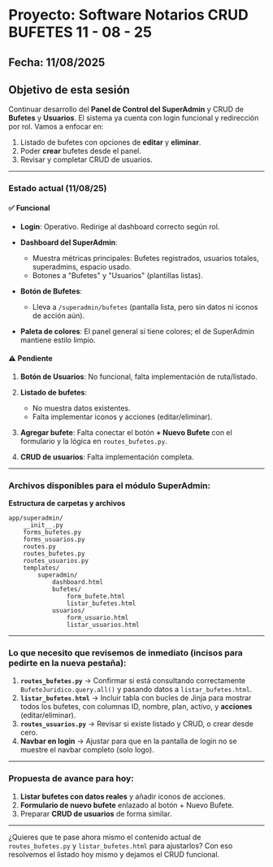 # Proyecto: Software Notarios CRUD BUFETES 11 - 08 - 25

## Fecha: 11/08/2025

## Objetivo de esta sesión

Continuar desarrollo del **Panel de Control del SuperAdmin** y CRUD de **Bufetes** y **Usuarios**. El sistema ya cuenta con login funcional y redirección por rol. Vamos a enfocar en:

1. Listado de bufetes con opciones de **editar** y **eliminar**.
2. Poder **crear** bufetes desde el panel.
3. Revisar y completar CRUD de usuarios.

---

### Estado actual (11/08/25)

#### ✅ Funcional

* **Login**: Operativo. Redirige al dashboard correcto según rol.
* **Dashboard del SuperAdmin**:

  * Muestra métricas principales: Bufetes registrados, usuarios totales, superadmins, espacio usado.
  * Botones a "Bufetes" y "Usuarios" (plantillas listas).
* **Botón de Bufetes**:

  * Lleva a `/superadmin/bufetes` (pantalla lista, pero sin datos ni iconos de acción aún).
* **Paleta de colores**: El panel general sí tiene colores; el de SuperAdmin mantiene estilo limpio.

#### ⚠ Pendiente

1. **Botón de Usuarios**: No funcional, falta implementación de ruta/listado.
2. **Listado de bufetes**:

   * No muestra datos existentes.
   * Falta implementar iconos y acciones (editar/eliminar).
3. **Agregar bufete**: Falta conectar el botón **+ Nuevo Bufete** con el formulario y la lógica en `routes_bufetes.py`.
4. **CRUD de usuarios**: Falta implementación completa.

---

### Archivos disponibles para el módulo SuperAdmin:

**Estructura de carpetas y archivos**

```
app/superadmin/
    __init__.py
    forms_bufetes.py
    forms_usuarios.py
    routes.py
    routes_bufetes.py
    routes_usuarios.py
    templates/
        superadmin/
            dashboard.html
            bufetes/
                form_bufete.html
                listar_bufetes.html
            usuarios/
                form_usuario.html
                listar_usuarios.html
```

---

### Lo que necesito que revisemos de inmediato (incisos para pedirte en la nueva pestaña):

1. **`routes_bufetes.py`** → Confirmar si está consultando correctamente `BufeteJuridico.query.all()` y pasando datos a `listar_bufetes.html`.
2. **`listar_bufetes.html`** → Incluir tabla con bucles de Jinja para mostrar todos los bufetes, con columnas ID, nombre, plan, activo, y **acciones** (editar/eliminar).
3. **`routes_usuarios.py`** → Revisar si existe listado y CRUD, o crear desde cero.
4. **Navbar en login** → Ajustar para que en la pantalla de login no se muestre el navbar completo (solo logo).

---

### Propuesta de avance para hoy:

1. **Listar bufetes con datos reales** y añadir iconos de acciones.
2. **Formulario de nuevo bufete** enlazado al botón + Nuevo Bufete.
3. Preparar **CRUD de usuarios** de forma similar.

---

¿Quieres que te pase ahora mismo el contenido actual de `routes_bufetes.py` y `listar_bufetes.html` para ajustarlos?
Con eso resolvemos el listado hoy mismo y dejamos el CRUD funcional.
